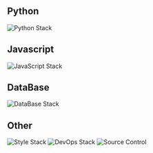<div>
  <h2>Python</h2>
  <img src="https://skillicons.dev/icons?i=py,django,fastapi,flask" alt="Python Stack">
</div>

<div>
  <h2>Javascript</h2>
  <img src="https://skillicons.dev/icons?i=js,ts,react,next,express,elysia,prisma,nodejs,bun,deno,vite" alt="JavaScript Stack">
</div>

<div>
  <h2>DataBase</h2>
  <img src="https://skillicons.dev/icons?i=postgres,mysql,elasticsearch,redis,rabbitmq,mongo" alt="DataBase Stack">
</div>

<div>
  <h2>Other</h2>
  <img src="https://skillicons.dev/icons?i=sass,tailwindcss,bootstrap,materialui" alt="Style Stack">
  <img src="https://skillicons.dev/icons?perline=12&i=linux,docker,kubernetes,nginx" alt="DevOps Stack">
  <img src="https://skillicons.dev/icons?i=git,github,gitlab" alt="Source Control">
</div>
